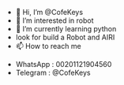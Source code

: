 - 👋 Hi, I’m @CofeKeys
- 👀 I’m interested in robot
- 🌱 I’m currently learning python
- look for build a Robot and AIRI 
- 📫 How to reach me
*    WhatsApp  : 00201121904560
*    Telegram  :  @CofeKeys

<!---
cofekeys/cofekeys is a ✨ special ✨ repository because its `README.md` (this file) appears on your GitHub profile.
You can click the Preview link to take a look at your changes.
--->
